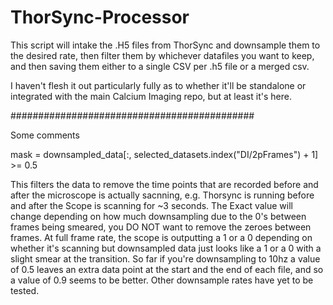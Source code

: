 # ThorSync-Processor
This script will intake the .H5 files from ThorSync and downsample them to the desired rate, then filter them by whichever datafiles you want to keep, and then saving them either to a single CSV per .h5 file or a merged csv.

I haven't flesh it out particularly fully as to whether it'll be standalone or integrated with the main Calcium Imaging repo, but at least it's here.


############################################

Some comments

mask = downsampled_data[:, selected_datasets.index("DI/2pFrames") + 1] >= 0.5

This filters the data to remove the time points that are recorded before and after the microscope is actually sacnning, e.g. Thorsync is running before and after the Scope is scanning for ~3 seconds. The Exact value will change depending on how much downsampling due to the 0's between frames being smeared, you DO NOT want to remove the zeroes between frames. At full frame rate, the scope is outputting a 1 or a 0 depending on whether it's scanning but downsampled data just looks like a 1 or a 0 with a slight smear at the transition. 
So far if you're downsampling to 10hz a value of 0.5 leaves an extra data point at the start and the end of each file, and so a value of 0.9 seems to be better. Other downsample rates have yet to be tested.


